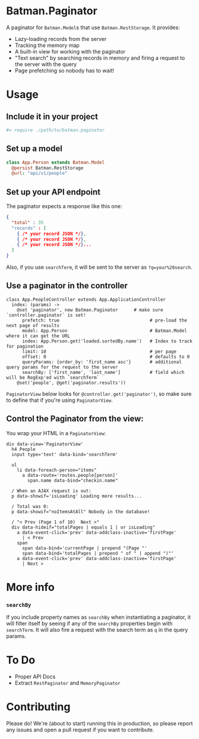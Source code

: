 # Batman.Paginator

A paginator for `Batman.Model`s that use `Batman.RestStorage`. It provides:

- Lazy-loading records from the server
- Tracking the memory map
- A built-in view for working with the paginator
- "Text search" by searching records in memory and firing a request to the server with the query
- Page prefetching so nobody has to wait!

# Usage

## Include it in your project

```coffee
#= require ./path/to/batman.paginator
```

## Set up a model

```coffee
class App.Person extends Batman.Model
  @persist Batman.RestStorage
  @url: "api/v1/people"
```

## Set up your API endpoint

The paginator expects a response like this one:

```json
{
  "total" : 35
  "records" : [
    { /* your record JSON */},
    { /* your record JSON */},
    { /* your record JSON */}...
  ]
}
```

Also, if you use `searchTerm`, it will be sent to the server as `?q=your%20search`.

## Use a paginator in the controller

```
class App.PeopleController extends App.ApplicationController
  index: (params) ->
    @set 'paginator', new Batman.Paginator      # make sure `controller.paginator` is set!
      prefetch: true                                  # pre-load the next page of results
      model: App.Person                               # Batman.Model where it can get the URL
      index: App.Person.get('loaded.sortedBy.name')   # Index to track for pagination
      limit: 10                                       # per page
      offset: 0                                       # defaults to 0
      queryParams: {order_by: 'first_name asc'}       # additional query params for the request to the server
      searchBy: ['first_name', 'last_name']           # field which will be RegExp'ed with `searchTerm`
    @set('people', @get('paginator.results'))
```

`PaginatorView` below looks for `@controller.get('paginator')`, so make sure to define that if you're using `PaginatorView`.

## Control the Paginator from the view:

You wrap your HTML in a `PaginatorView`:

```slim
div data-view='PaginatorView'
  h4 People
  input type='text' data-bind='searchTerm'

  ul
    li data-foreach-person="items"
      a data-route='routes.people[person]'
        span.name data-bind="checkin.name"

  / When an AJAX request is out:
  p data-showif='isLoading' Loading more results...

  / Total was 0:
  p data-showif="noItemsAtAll" Nobody in the database!

  / "< Prev (Page 1 of 10)  Next >"
  div data-hideif="totalPages | equals 1 | or isLoading"
    a data-event-click='prev' data-addclass-inactive='firstPage'
      | < Prev
    span
      span data-bind='currentPage | prepend "(Page "'
      span data-bind='totalPages | prepend " of " | append ")"'
    a data-event-click='prev' data-addclass-inactive='firstPage'
      | Next >
```

# More info

### `searchBy`

If you include property names as `searchBy` when instantiating a paginator, it will filter itself by seeing if any of the `searchBy` properties begin with `searchTerm`. It will also fire a request with the search term as `q` in the query params.


# To Do

- Proper API Docs
- Extract `RestPaginator` and `MemoryPaginator`

# Contributing

Please do! We're (about to start) running this in production, so please report any issues and open a pull request if you want to contribute.
